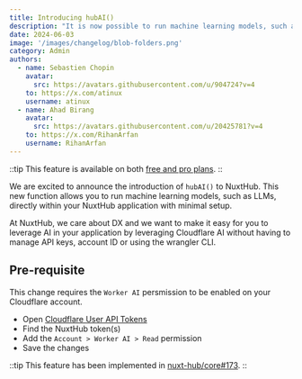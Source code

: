 ```yaml
---
title: Introducing hubAI()
description: "It is now possible to run machine learning models, such as LLMs in your NuxtHub application."
date: 2024-06-03
image: '/images/changelog/blob-folders.png'
category: Admin
authors:
  - name: Sebastien Chopin
    avatar: 
      src: https://avatars.githubusercontent.com/u/904724?v=4
    to: https://x.com/atinux
    username: atinux
  - name: Ahad Birang
    avatar: 
      src: https://avatars.githubusercontent.com/u/20425781?v=4
    to: https://x.com/RihanArfan
    username: RihanArfan
---
```


::tip
This feature is available on both [free and pro plans](/pricing).
::

We are excited to announce the introduction of `hubAI()` to NuxtHub. This new function allows you to run machine learning models, such as LLMs, directly within your NuxtHub application with minimal setup.

At NuxtHub, we care about DX and we want to make it easy for you to leverage AI in your application by leveraging Cloudflare AI without having to manage API keys, account ID or using the wrangler CLI.

## Pre-requisite

This change requires the `Worker AI` persmission to be enabled on your Cloudflare account.

- Open [Cloudflare User API Tokens](https://dash.cloudflare.com/profile/api-tokens)
- Find the NuxtHub token(s)
- Add the `Account > Worker AI > Read` permission
- Save the changes

::tip
This feature has been implemented in [nuxt-hub/core#173](https://github.com/nuxt-hub/core/pull/173).
::

